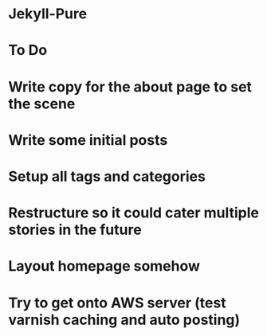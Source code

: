 Jekyll-Pure
===========


To Do
=====
# Write copy for the about page to set the scene
# Write some initial posts
# Setup all tags and categories
# Restructure so it could cater multiple stories in the future
# Layout homepage somehow
# Try to get onto AWS server (test varnish caching and auto posting)
